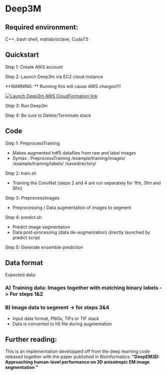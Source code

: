 # Deep3M

## Required environment:
C++, bash shell, matlab/octave, Cuda7.5

## Quickstart

Step 1: Create AWS account

Step 2: Launch Deep3m via EC2 cloud instance 

**WARNING: ** Running this will cause AWS charges!!!!

[![Launch Deep3m AWS CloudFormation link](https://s3.amazonaws.com/cloudformation-examples/cloudformation-launch-stack.png)](https://console.aws.amazon.com/cloudformation/home?region=us-west-2#/stacks/new?stackName=deep3m_stack&templateURL=https://s3-us-west-2.amazonaws.com/deep3m-releases/0.1.0/deep3m_v0.1.0_basic_cloudformation.json)

Step 3: Run Deep3m

Step 4: Be sure to Delete/Terminate stack

## Code

Step 1: PreprocessTraining
- Makes augmented hdf5 datafiles from raw and label images
- Syntax : PreprocessTraining /example/training/images/ /example/training/labels/ /savedirectory/

Step 2: train.sh
- Training the ConvNet (steps 2 and 4 are run separately for 1fm, 3fm and 5fm)

Step 3: PreprocessImages
- Preprocessing / Data augmentation of images to segment

Step 4: predict.sh
- Predict image segmentation
 - Data post-processing (data de-augmentation) directly launched by predict script
 
 Step 5: Generate ensemble prediction


## Data format
Expected data:
### A) Training data: Images together with matching binary labels -> For steps 1&2
### B) Image data to segment -> for steps 3&4 
- Input data format, PNGs, TIFs or TIF stack
- Data is converted to h5 file during augmentation

## Further reading:
This is an implementation developped off from the deep learning code released together with the paper published in Bioinformatics: **"DeepEM3D: Approaching human-level performance on 3D anisotropic EM image segmentation "**
